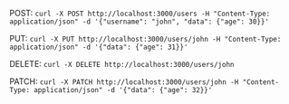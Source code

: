POST:
`curl -X POST http://localhost:3000/users -H "Content-Type: application/json" -d '{"username": "john", "data": {"age": 30}}'
`

PUT:
`curl -X PUT http://localhost:3000/users/john -H "Content-Type: application/json" -d '{"data": {"age": 31}}'
`

DELETE:
`curl -X DELETE http://localhost:3000/users/john
`

PATCH:
`curl -X PATCH http://localhost:3000/users/john -H "Content-Type: application/json" -d '{"data": {"age": 32}}'
`